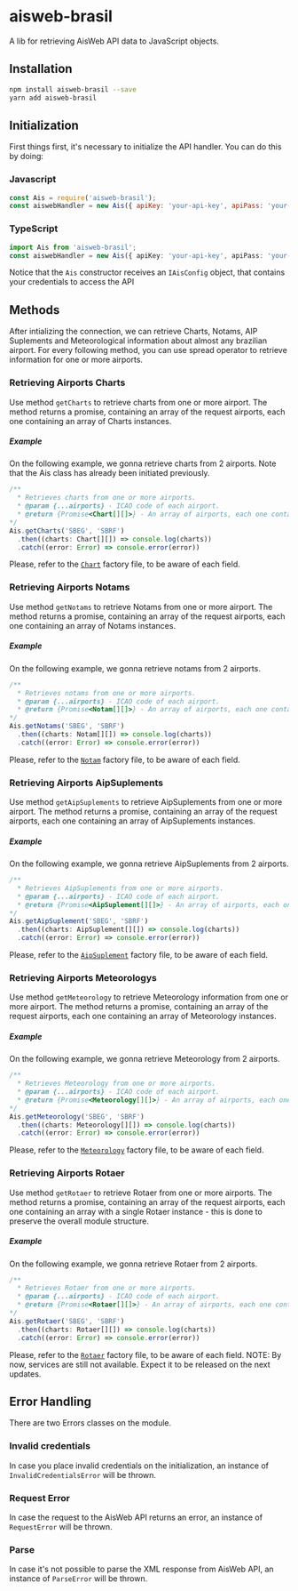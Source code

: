 # aisweb-brasil
A lib for retrieving AisWeb API data to JavaScript objects.

## Installation 
```sh
npm install aisweb-brasil --save
yarn add aisweb-brasil
```

## Initialization
First things first, it's necessary to initialize the API handler. You can do this by doing:

### Javascript
```javascript
const Ais = require('aisweb-brasil');
const aiswebHandler = new Ais({ apiKey: 'your-api-key', apiPass: 'your-api-pass' });
```

### TypeScript
```typescript
import Ais from 'aisweb-brasil';
const aiswebHandler = new Ais({ apiKey: 'your-api-key', apiPass: 'your-api-pass' });
```

Notice that the `Ais` constructor receives an `IAisConfig` object, that contains your credentials to access the API

## Methods
After intializing the connection, we can retrieve Charts, Notams, AIP Suplements and Meteorological information about almost any brazilian airport. For every following method, you can use spread operator to retrieve information for one or more airports.

### Retrieving Airports Charts
Use method `getCharts` to retrieve charts from one or more airport. The method returns a promise, containing an array of the request airports, each one containing an array of Charts instances.

##### Example
On the following example, we gonna retrieve charts from 2 airports. Note that the Ais class has already been initiated previously.
```typescript
/**
  * Retrieves charts from one or more airports.
  * @param {...airports} - ICAO code of each airport.
  * @return {Promise<Chart[][]>} - An array of airports, each one containing an array of Charts.
*/
Ais.getCharts('SBEG', 'SBRF')
  .then((charts: Chart[][]) => console.log(charts))
  .catch((error: Error) => console.error(error))
```
Please, refer to the [`Chart`](https://github.com/jpedroh/aisweb-brasil/blob/master/src/factories/chart.ts) factory file, to be aware of each field.

### Retrieving Airports Notams
Use method `getNotams` to retrieve Notams from one or more airport. The method returns a promise, containing an array of the request airports, each one containing an array of Notams instances.

##### Example
On the following example, we gonna retrieve notams from 2 airports.
```typescript
/**
  * Retrieves notams from one or more airports.
  * @param {...airports} - ICAO code of each airport.
  * @return {Promise<Notam[][]>} - An array of airports, each one containing an array of Notams.
*/
Ais.getNotams('SBEG', 'SBRF')
  .then((charts: Notam[][]) => console.log(charts))
  .catch((error: Error) => console.error(error))
```
Please, refer to the [`Notam`](https://github.com/jpedroh/aisweb-brasil/blob/master/src/factories/notam.ts) factory file, to be aware of each field.

### Retrieving Airports AipSuplements
Use method `getAipSuplements` to retrieve AipSuplements from one or more airport. The method returns a promise, containing an array of the request airports, each one containing an array of AipSuplements instances.

##### Example
On the following example, we gonna retrieve AipSuplements from 2 airports.
```typescript
/**
  * Retrieves AipSuplements from one or more airports.
  * @param {...airports} - ICAO code of each airport.
  * @return {Promise<AipSuplement[][]>} - An array of airports, each one containing an array of AipSuplements.
*/
Ais.getAipSuplement('SBEG', 'SBRF')
  .then((charts: AipSuplement[][]) => console.log(charts))
  .catch((error: Error) => console.error(error))
```
Please, refer to the [`AipSuplement`](https://github.com/jpedroh/aisweb-brasil/blob/master/src/factories/aipSuplement.ts) factory file, to be aware of each field.

### Retrieving Airports Meteorologys
Use method `getMeteorology` to retrieve Meteorology information from one or more airport. The method returns a promise, containing an array of the request airports, each one containing an array of Meteorology instances.

##### Example
On the following example, we gonna retrieve Meteorology from 2 airports.
```typescript
/**
  * Retrieves Meteorology from one or more airports.
  * @param {...airports} - ICAO code of each airport.
  * @return {Promise<Meteorology[][]>} - An array of airports, each one containing an array of Meteorology.
*/
Ais.getMeteorology('SBEG', 'SBRF')
  .then((charts: Meteorology[][]) => console.log(charts))
  .catch((error: Error) => console.error(error))
```
Please, refer to the [`Meteorology`](https://github.com/jpedroh/aisweb-brasil/blob/master/src/factories/meteorology.ts) factory file, to be aware of each field.

### Retrieving Airports Rotaer
Use method `getRotaer` to retrieve Rotaer from one or more airports. The method returns a promise, containing an array of the request airports, each one containing an array with a single Rotaer instance - this is done to preserve the overall module structure.

##### Example
On the following example, we gonna retrieve Rotaer from 2 airports.
```typescript
/**
  * Retrieves Rotaer from one or more airports.
  * @param {...airports} - ICAO code of each airport.
  * @return {Promise<Rotaer[][]>} - An array of airports, each one containing an array of Rotaer.
*/
Ais.getRotaer('SBEG', 'SBRF')
  .then((charts: Rotaer[][]) => console.log(charts))
  .catch((error: Error) => console.error(error))
```
Please, refer to the [`Rotaer`](https://github.com/jpedroh/aisweb-brasil/blob/master/src/factories/rotaer.ts) factory file, to be aware of each field.
NOTE: By now, services are still not available. Expect it to be released on the next updates.

## Error Handling
There are two Errors classes on the module. 

### Invalid credentials
In case you place invalid credentials on the initialization, an instance of `InvalidCredentialsError` will be thrown.

### Request Error
In case the request to the AisWeb API returns an error, an instance of `RequestError` will be thrown. 

### Parse
In case it's not possible to parse the XML response from AisWeb API, an instance of `ParseError` will be thrown.